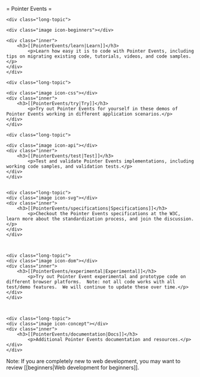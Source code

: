 = Pointer Events =

<div class="topic-container">

    <div class="long-topic">

	<div class="image icon-beginners"></div>

	<div class="inner">
	    <h3>[[PointerEvents/learn|Learn]]</h3>
            <p>Learn how easy it is to code with Pointer Events, including tips on migrating existing code, tutorials, videos, and code samples.</p>
	</div>
    </div>

    <div class="long-topic">

	<div class="image icon-css"></div>
	<div class="inner">
	    <h3>[[PointerEvents/try|Try]]</h3>
            <p>Try out Pointer Events for yourself in these demos of Pointer Events working in different application scenarios.</p>
	</div>
    </div>

    <div class="long-topic">

	<div class="image icon-api"></div>
	<div class="inner">
	    <h3>[[PointerEvents/test|Test]]</h3>
            <p>Test and validate Pointer Events implementations, including working code samples, and validation tests.</p>
	</div>
    </div>


    <div class="long-topic">
	<div class="image icon-svg"></div>
	<div class="inner">
	    <h3>[[PointerEvents/specifications|Specifications]]</h3>
            <p>Checkout the Pointer Events specifications at the W3C, learn more about the standardization process, and join the discussion.</p>
	</div>
    </div>



    <div class="long-topic">
	<div class="image icon-dom"></div>
	<div class="inner">
	    <h3>[[PointerEvents/experimental|Experimental]]</h3>
            <p>Try out Pointer Event experimental and prototype code on different browser platforms.  Note: not all code works with all test/demo features.  We will continue to update these over time.</p>
	</div>
    </div>



    <div class="long-topic">
	<div class="image icon-concept"></div>
	<div class="inner">
	    <h3>[[PointerEvents/documentation|Docs]]</h3>
            <p>Additional Pointer Events documentation and resources.</p>
	</div>
    </div>


</div>
<div class="clearfixboth"></div>


Note: If you are completely new to web development, you may want to review [[beginners|Web development for beginners]].
